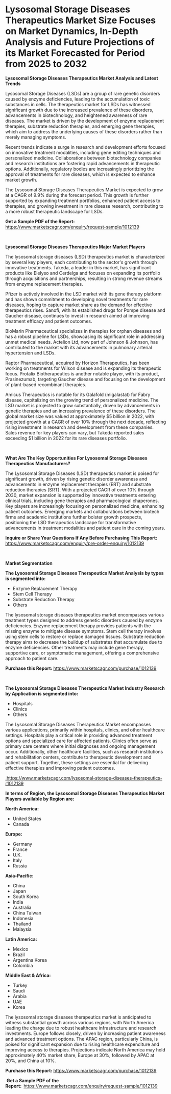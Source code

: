 <p><h1>Lysosomal Storage Diseases Therapeutics Market Size Focuses on Market Dynamics, In-Depth Analysis and Future Projections of its Market Forecasted for Period from 2025 to 2032</h1></p><p><strong>Lysosomal Storage Diseases Therapeutics Market Analysis and Latest Trends</strong></p>
<p><p>Lysosomal Storage Diseases (LSDs) are a group of rare genetic disorders caused by enzyme deficiencies, leading to the accumulation of toxic substances in cells. The therapeutics market for LSDs has witnessed significant growth due to the increased prevalence of these disorders, advancements in biotechnology, and heightened awareness of rare diseases. The market is driven by the development of enzyme replacement therapies, substrate reduction therapies, and emerging gene therapies, which aim to address the underlying causes of these disorders rather than merely managing symptoms.</p><p>Recent trends indicate a surge in research and development efforts focused on innovative treatment modalities, including gene editing techniques and personalized medicine. Collaborations between biotechnology companies and research institutions are fostering rapid advancements in therapeutic options. Additionally, regulatory bodies are increasingly prioritizing the approval of treatments for rare diseases, which is expected to enhance market growth.</p><p>The Lysosomal Storage Diseases Therapeutics Market is expected to grow at a CAGR of 9.9% during the forecast period. This growth is further supported by expanding treatment portfolios, enhanced patient access to therapies, and growing investment in rare disease research, contributing to a more robust therapeutic landscape for LSDs.</p></p>
<p><strong>Get a Sample PDF of the Report:&nbsp;</strong> <a href="https://www.marketscagr.com/enquiry/request-sample/1012139?utm_campaign=2476&utm_medium=2&utm_source=Github&utm_content=ia&utm_term=16042025&utm_id=lysosomal-storage-diseases-therapeutics">https://www.marketscagr.com/enquiry/request-sample/1012139</a></p>
<p>&nbsp;</p>
<p><strong>Lysosomal Storage Diseases Therapeutics Major Market Players</strong></p>
<p><p>The lysosomal storage diseases (LSD) therapeutics market is characterized by several key players, each contributing to the sector's growth through innovative treatments. Takeda, a leader in this market, has significant products like Elelyso and Cerdelga and focuses on expanding its portfolio through acquisitions and partnerships, resulting in strong revenue streams from enzyme replacement therapies.</p><p>Pfizer is actively involved in the LSD market with its gene therapy platform and has shown commitment to developing novel treatments for rare diseases, hoping to capture market share as the demand for effective therapeutics rises. Sanofi, with its established drugs for Pompe disease and Gaucher disease, continues to invest in research aimed at improving treatment efficacy and patient outcomes.</p><p>BioMarin Pharmaceutical specializes in therapies for orphan diseases and has a robust pipeline for LSDs, showcasing its significant role in addressing unmet medical needs. Actelion Ltd, now part of Johnson & Johnson, has contributed to the market with its advancements in pulmonary arterial hypertension and LSDs.</p><p>Raptor Pharmaceutical, acquired by Horizon Therapeutics, has been working on treatments for Wilson disease and is expanding its therapeutic focus. Protalix Biotherapeutics is another notable player, with its product, Prasinezumab, targeting Gaucher disease and focusing on the development of plant-based recombinant therapies.</p><p>Amicus Therapeutics is notable for its Galafold (migalastat) for Fabry disease, capitalizing on the growing trend of personalized medicine. The LSD market is projected to grow substantially, driven by advancements in genetic therapies and an increasing prevalence of these disorders. The global market size was valued at approximately $5 billion in 2022, with projected growth at a CAGR of over 10% through the next decade, reflecting rising investment in research and development from these companies. Sales revenue for key players can vary, but Takeda reported sales exceeding $1 billion in 2022 for its rare diseases portfolio.</p></p>
<p>&nbsp;</p>
<p><strong>What Are The Key Opportunities For Lysosomal Storage Diseases Therapeutics Manufacturers?</strong></p>
<p><p>The Lysosomal Storage Diseases (LSD) therapeutics market is poised for significant growth, driven by rising genetic disorder awareness and advancements in enzyme replacement therapies (ERT) and substrate reduction therapies (SRT). With a projected CAGR of over 10% through 2030, market expansion is supported by innovative treatments entering clinical trials, including gene therapies and pharmacological chaperones. Key players are increasingly focusing on personalized medicine, enhancing patient outcomes. Emerging markets and collaborations between biotech firms and academic institutions further bolster growth prospects, positioning the LSD therapeutics landscape for transformative advancements in treatment modalities and patient care in the coming years.</p></p>
<p><strong>Inquire or Share Your Questions If Any Before Purchasing This Report:</strong> <a href="https://www.marketscagr.com/enquiry/pre-order-enquiry/1012139?utm_campaign=2476&utm_medium=2&utm_source=Github&utm_content=ia&utm_term=16042025&utm_id=lysosomal-storage-diseases-therapeutics">https://www.marketscagr.com/enquiry/pre-order-enquiry/1012139</a></p>
<p>&nbsp;</p>
<p><strong>Market Segmentation</strong></p>
<p><strong>The Lysosomal Storage Diseases Therapeutics Market Analysis by types is segmented into:</strong></p>
<p><ul><li>Enzyme Replacement Therapy</li><li>Stem Cell Therapy</li><li>Substrate Reduction Therapy</li><li>Others</li></ul></p>
<p><p>The lysosomal storage diseases therapeutics market encompasses various treatment types designed to address genetic disorders caused by enzyme deficiencies. Enzyme replacement therapy provides patients with the missing enzyme to mitigate disease symptoms. Stem cell therapy involves using stem cells to restore or replace damaged tissues. Substrate reduction therapy aims to decrease the buildup of substrates that accumulate due to enzyme deficiencies. Other treatments may include gene therapy, supportive care, or symptomatic management, offering a comprehensive approach to patient care.</p></p>
<p><strong>Purchase this Report:&nbsp;</strong><a href="https://www.marketscagr.com/purchase/1012139?utm_campaign=2476&utm_medium=2&utm_source=Github&utm_content=ia&utm_term=16042025&utm_id=lysosomal-storage-diseases-therapeutics">https://www.marketscagr.com/purchase/1012139</a></p>
<p>&nbsp;</p>
<p><strong>The Lysosomal Storage Diseases Therapeutics Market Industry Research by Application is segmented into:</strong></p>
<p><ul><li>Hospitals</li><li>Clinics</li><li>Others</li></ul></p>
<p><p>The Lysosomal Storage Diseases Therapeutics Market encompasses various applications, primarily within hospitals, clinics, and other healthcare settings. Hospitals play a critical role in providing advanced treatment options and specialized care for affected patients. Clinics often serve as primary care centers where initial diagnoses and ongoing management occur. Additionally, other healthcare facilities, such as research institutions and rehabilitation centers, contribute to therapeutic development and patient support. Together, these settings are essential for delivering effective therapies and improving patient outcomes.</p></p>
<p><a href="https://www.marketscagr.com/lysosomal-storage-diseases-therapeutics-r1012139?utm_campaign=2476&utm_medium=2&utm_source=Github&utm_content=ia&utm_term=16042025&utm_id=lysosomal-storage-diseases-therapeutics">&nbsp;https://www.marketscagr.com/lysosomal-storage-diseases-therapeutics-r1012139</a></p>
<p><strong>In terms of Region, the Lysosomal Storage Diseases Therapeutics Market Players available by Region are:</strong></p>
<p>
    <p> <strong> North America: </strong>
        <ul>
            <li>United States</li>
            <li>Canada</li>
        </ul>
        </p> 
    <p> <strong> Europe: </strong>
        <ul>
            <li>Germany</li>
            <li>France</li>
            <li>U.K.</li>
            <li>Italy</li>
            <li>Russia</li>
        </ul>
        </p> 
    <p> <strong> Asia-Pacific: </strong>
        <ul>
            <li>China</li>
            <li>Japan</li>
            <li>South Korea</li>
            <li>India</li>
            <li>Australia</li>
            <li>China Taiwan</li>
            <li>Indonesia</li>
            <li>Thailand</li>
            <li>Malaysia</li>
        </ul>
        </p> 
    <p> <strong> Latin America: </strong>
        <ul>
            <li>Mexico</li>
            <li>Brazil</li>
            <li>Argentina Korea</li>
            <li>Colombia</li>
        </ul>
        </p> 
    <p> <strong> Middle East & Africa: </strong>
        <ul>
            <li>Turkey</li>
            <li>Saudi</li>
            <li>Arabia</li>
            <li>UAE</li>
            <li>Korea</li>
        </ul>
    </p>
    </p>
<p><p>The lysosomal storage diseases therapeutics market is anticipated to witness substantial growth across various regions, with North America leading the charge due to robust healthcare infrastructure and research investments. Europe follows closely, driven by increasing patient awareness and advanced treatment options. The APAC region, particularly China, is poised for significant expansion due to rising healthcare expenditure and improving access to therapies. Projections indicate North America may hold approximately 40% market share, Europe at 30%, followed by APAC at 20%, and China at 10%.</p></p>
<p><strong>Purchase this Report: </strong><a href="https://www.marketscagr.com/purchase/1012139?utm_campaign=2476&utm_medium=2&utm_source=Github&utm_content=ia&utm_term=16042025&utm_id=lysosomal-storage-diseases-therapeutics">https://www.marketscagr.com/purchase/1012139</a></p>
<p>&nbsp;<strong>Get a Sample PDF of the Report:&nbsp;&nbsp;</strong><a href="https://www.marketscagr.com/enquiry/request-sample/1012139?utm_campaign=2476&utm_medium=2&utm_source=Github&utm_content=ia&utm_term=16042025&utm_id=lysosomal-storage-diseases-therapeutics">https://www.marketscagr.com/enquiry/request-sample/1012139</a></p>
<p><strong></strong></p>
<p><p></p><p></p><p></p></p>